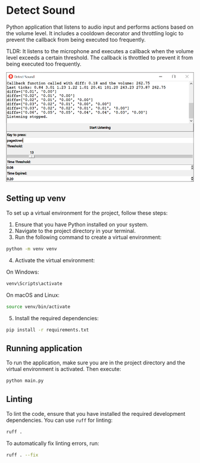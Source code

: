 # Detect Sound

Python application that listens to audio input and performs actions based on the volume level. It includes a cooldown decorator and throttling logic to prevent the callback from being executed too frequently.

TLDR: It listens to the microphone and executes a callback when the volume level exceeds a certain threshold. The callback is throttled to prevent it from being executed too frequently.

![Detect Sound](./window.png)

## Setting up venv

To set up a virtual environment for the project, follow these steps:

1. Ensure that you have Python installed on your system.
2. Navigate to the project directory in your terminal.
3. Run the following command to create a virtual environment:

```bash
python -m venv venv
```

4. Activate the virtual environment:

On Windows:
```bash
venv\Scripts\activate
```

On macOS and Linux:
```bash
source venv/bin/activate
```

5. Install the required dependencies:

```bash
pip install -r requirements.txt
```

## Running application

To run the application, make sure you are in the project directory and the virtual environment is activated. Then execute:

```bash
python main.py
```

## Linting

To lint the code, ensure that you have installed the required development dependencies. You can use `ruff` for linting:

```bash
ruff .
```

To automatically fix linting errors, run:

```bash
ruff . --fix
```
